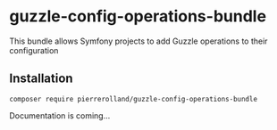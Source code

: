# guzzle-config-operations-bundle
This bundle allows Symfony projects to add Guzzle operations to their configuration

## Installation
`composer require pierrerolland/guzzle-config-operations-bundle`

Documentation is coming...
